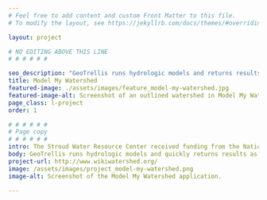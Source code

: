 ```yaml
---
# Feel free to add content and custom Front Matter to this file.
# To modify the layout, see https://jekyllrb.com/docs/themes/#overriding-theme-defaults

layout: project

# NO EDITING ABOVE THIS LINE
# # # # # #

seo_description: "GeoTrellis runs hydrologic models and returns results to students as they make changes to the simulated landscape. The application was created with the Stroud Water Resource Center."
title: Model My Watershed
featured-image: ./assets/images/feature_model-my-watershed.jpg
featured-image-alt: Screenshot of an outlined watershed in Model My Watershed.
page_class: l-project
order: 1

# # # # # #
# Page copy
# # # # # #
intro: The Stroud Water Resource Center received funding from the National Science Foundation to create new educational tools that will help students learn about watershed processes in a game-like environment.
body: GeoTrellis runs hydrologic models and quickly returns results as student users adjust parameters in Model My Watershed. This allows them to simulate changes to the landscape and then visualize the impact of these changes on the local ecosystem. Students are also able to draw custom bounding boxes and query against several raster datasets. Read more about the project [here.](https://wikiwatershed.org/documentation/mmw-tech/)
project-url: http://www.wikiwatershed.org/
image: /assets/images/project_model-my-watershed.png
image-alt: Screenshot of the Model My Watershed application.

---
```

